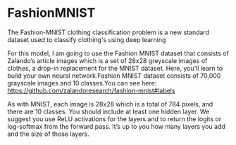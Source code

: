 # FashionMNIST
The Fashion-MNIST clothing classification problem is a new standard dataset used to classify clothing's using deep learning

For this model, I am going to use the Fashion MNIST dataset that consists of Zalando’s article images which is a set of 28x28 greyscale images of clothes, a drop-in replacement for the MNIST dataset. Here, you’ll learn to build your own neural network.Fashion MNIST dataset consists of 70,000 grayscale images and 10 classes.You can see here: https://github.com/zalandoresearch/fashion-mnist#labels

As with MNIST, each image is 28x28 which is a total of 784 pixels, and there are 10 classes. You should include at least one hidden layer. We suggest you use ReLU activations for the layers and to return the logits or log-softmax from the forward pass. It’s up to you how many layers you add and the size of those layers.
